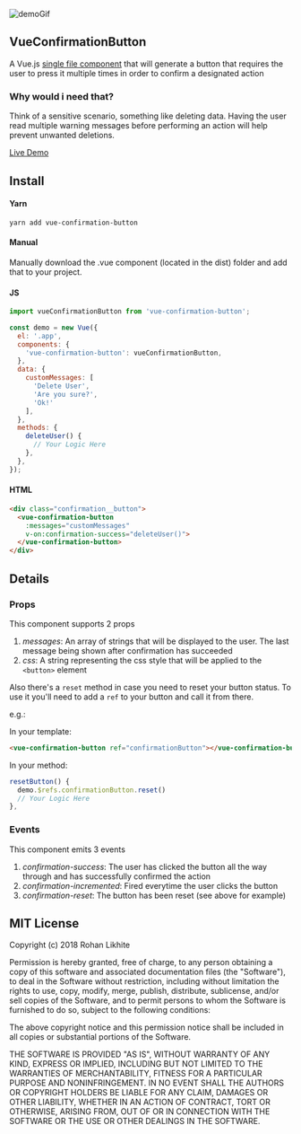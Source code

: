 ![demoGif](https://i.imgur.com/zM0vitr.gif)
## VueConfirmationButton

A Vue.js [single file component](https://vuejs.org/v2/guide/single-file-components.html) that will generate a button that requires the user to press it multiple times in order to confirm a designated action

### Why would i need that?

Think of a sensitive scenario, something like deleting data. Having the user read multiple warning messages before performing an action will help prevent unwanted deletions.

[Live Demo](http://rohanlikhite.com/projects/vueConfirmationButton/)

## Install

#### Yarn

`yarn add vue-confirmation-button`

#### Manual

Manually download the .vue component (located in the dist) folder and add that to your project. 


#### JS

```js
import vueConfirmationButton from 'vue-confirmation-button';

const demo = new Vue({
  el: '.app',
  components: {
    'vue-confirmation-button': vueConfirmationButton,
  },
  data: {
    customMessages: [
      'Delete User',
      'Are you sure?',
      'Ok!'
    ],
  },
  methods: {
    deleteUser() {
      // Your Logic Here 
    },
  },
});
```

#### HTML

```html
<div class="confirmation__button">
  <vue-confirmation-button
    :messages="customMessages"
    v-on:confirmation-success="deleteUser()">
  </vue-confirmation-button>
</div>
```
## Details

### Props

This component supports 2 props

1. *messages*: An array of strings that will be displayed to the user. The last message being shown after confirmation has succeeded
2. *css*: A string representing the css style that will be applied to the `<button>` element

Also there's a `reset` method in case you need to reset your button status. To use it you'll need to add a `ref` to your button and call it from there.

e.g.:

In your template:

```html
<vue-confirmation-button ref="confirmationButton"></vue-confirmation-button>
```

In your method:

```js
resetButton() {
  demo.$refs.confirmationButton.reset()
  // Your Logic Here
},
```

### Events

This component emits 3 events

1. *confirmation-success*: The user has clicked the button all the way through and has successfully confirmed the action
2. *confirmation-incremented*: Fired everytime the user clicks the button
3. *confirmation-reset*: The button has been reset (see above for example)


## MIT License


Copyright (c) 2018 Rohan Likhite

Permission is hereby granted, free of charge, to any person obtaining a copy of this software and associated documentation files (the "Software"), to deal in the Software without restriction, including without limitation the rights to use, copy, modify, merge, publish, distribute, sublicense, and/or sell copies of the Software, and to permit persons to whom the Software is furnished to do so, subject to the following conditions:

The above copyright notice and this permission notice shall be included in all copies or substantial portions of the Software.

THE SOFTWARE IS PROVIDED "AS IS", WITHOUT WARRANTY OF ANY KIND, EXPRESS OR IMPLIED, INCLUDING BUT NOT LIMITED TO THE WARRANTIES OF MERCHANTABILITY, FITNESS FOR A PARTICULAR PURPOSE AND NONINFRINGEMENT. IN NO EVENT SHALL THE AUTHORS OR COPYRIGHT HOLDERS BE LIABLE FOR ANY CLAIM, DAMAGES OR OTHER LIABILITY, WHETHER IN AN ACTION OF CONTRACT, TORT OR OTHERWISE, ARISING FROM, OUT OF OR IN CONNECTION WITH THE SOFTWARE OR THE USE OR OTHER DEALINGS IN THE SOFTWARE.
